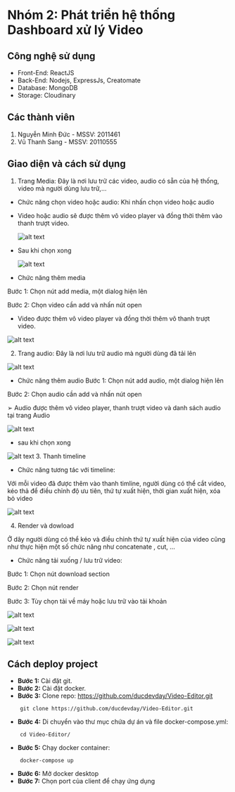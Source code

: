 # Nhóm 2: Phát triển hệ thống Dashboard xử lý Video

## Công nghệ sử dụng

-   Front-End: ReactJS
-   Back-End: Nodejs, ExpressJs, Creatomate
-   Database: MongoDB
-   Storage: Cloudinary

## Các thành viên

1. Nguyễn Minh Đức - MSSV: 2011461
2. Vũ Thanh Sang - MSSV: 20110555
## Giao diện và cách sử dụng 
1. Trang Media: Đây là nơi lưu trữ các video, audio có sẵn của hệ thống, video mà người dùng lưu trữ,...
+ Chức năng chọn video hoặc audio:
Khi nhấn chọn video hoặc audio
   
+ Video hoặc audio sẽ được thêm vô video player và đồng thời thêm vào thanh trượt video.
  
  ![alt text](https://res.cloudinary.com/dgfsdhshs/image/upload/v1687529553/Picture1_m3mkhu.png)
  
+ Sau khi chọn xong

  ![alt text](https://res.cloudinary.com/dgfsdhshs/image/upload/v1687529553/Picture4_hbk3uf.png)
  
- Chức năng thêm media

Bước 1: Chọn nút add media, một dialog hiện lên

Bước 2: Chọn video cần add và nhấn nút open

+ Video được thêm vô video player và đồng thời thêm vô thanh trượt video.

![alt text](https://res.cloudinary.com/dgfsdhshs/image/upload/v1687529553/Picture3_peyy6d.png)

2. Trang audio: Đây là nơi lưu trữ audio mà người dùng đã tải lên

![alt text](https://res.cloudinary.com/dgfsdhshs/image/upload/v1687529553/Picture5_mkr9hm.png)

+ Chức năng thêm audio
Bước 1: Chọn nút add audio, một dialog hiện lên

Bước 2: Chọn audio cần add và nhấn nút open

➢ Audio được thêm vô video player, thanh trượt video và danh sách audio tại trang Audio

![alt text](https://res.cloudinary.com/dgfsdhshs/image/upload/v1687529553/Picture6_ztufmw.png)

+ sau khi chọn xong

![alt text](https://res.cloudinary.com/dgfsdhshs/image/upload/v1687529554/Picture7_hgonav.png)
3. Thanh timeline
- Chức năng tương tác với timeline:
  
Với mỗi video đã được thêm vào thanh timline, người dùng có thể cắt video, kéo thả để điều chỉnh độ ưu tiên, thứ tự xuất hiện, thời gian xuất hiện, xóa bỏ video

![alt text](https://res.cloudinary.com/dgfsdhshs/image/upload/v1687529555/Picture12_yh8ypf.png)

4. Render và dowload

Ở dây người dùng có thể kéo và điều chỉnh thứ tự xuất hiện của video cũng như thực hiện một số chức năng như concatenate , cut, ...

- Chức năng tải xuống / lưu trữ video:

Bước 1: Chọn nút download section

Bước 2: Chọn nút render

Bước 3: Tùy chọn tải về máy hoặc lưu trữ vào tải khoản

![alt text](https://res.cloudinary.com/dgfsdhshs/image/upload/v1687529555/Picture13_s1f9ez.png)

![alt text](https://res.cloudinary.com/dgfsdhshs/image/upload/v1687529555/Picture14_yuf33m.png)

![alt text](https://res.cloudinary.com/dgfsdhshs/image/upload/v1687529555/Picture15_yozqts.png)

## Cách deploy project

-   **Bước 1:** Cài đặt git.
-   **Bước 2:** Cài đặt docker.
-   **Bước 3:** Clone repo: https://github.com/ducdevday/Video-Editor.git

```
    git clone https://github.com/ducdevday/Video-Editor.git
```

-   **Bước 4:** Di chuyển vào thư mục chứa dự án và file docker-compose.yml:

```
    cd Video-Editor/
```

-   **Bước 5:** Chạy docker container:

```
    docker-compose up
```

-   **Bước 6:** Mở docker desktop
-   **Bước 7:** Chọn port của client để chạy ứng dụng
